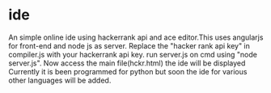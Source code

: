 # ide
An simple online ide using hackerrank api and ace editor.This uses angularjs for front-end and node js as server.
Replace the "hacker rank api key" in compiler.js with your hackerrank api key.
run server.js on cmd using "node server.js".
Now access the main file(hckr.html) the ide will be displayed
Currently it is been programmed for python but soon the ide for various other languages will be added.
